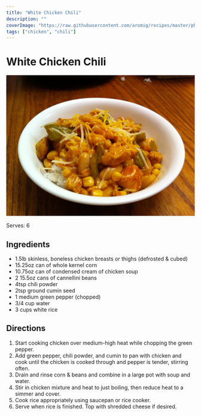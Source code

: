 ```yaml
---
title: "White Chicken Chili"
description: ""
coverImage: "https://raw.githubusercontent.com/aromig/recipes/master/photos/whitechickenchili.png"
tags: ["chicken", "chili"]
---
```


# White Chicken Chili

![alt-text](https://raw.githubusercontent.com/aromig/recipes/master/photos/whitechickenchili.png "Photo: White Chicken Chili")

Serves: 6

## Ingredients

- 1.5lb skinless, boneless chicken breasts or thighs (defrosted & cubed)
- 15.25oz can of whole kernel corn
- 10.75oz can of condensed cream of chicken soup
- 2 15.5oz cans of cannellini beans
- 4tsp chili powder
- 2tsp ground cumin seed
- 1 medium green pepper (chopped)
- 3/4 cup water
- 3 cups white rice

## Directions

1. Start cooking chicken over medium-high heat while chopping the green pepper.
2. Add green pepper, chili powder, and cumin to pan with chicken and cook until the chicken is cooked through and pepper is tender, stirring often.
3. Drain and rinse corn & beans and combine in a large pot with soup and water.
4. Stir in chicken mixture and heat to just boiling, then reduce heat to a simmer and cover.
5. Cook rice appropriately using saucepan or rice cooker.
6. Serve when rice is finished. Top with shredded cheese if desired.
